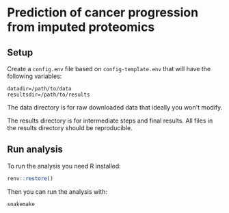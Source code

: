 # Prediction of cancer progression from imputed proteomics

## Setup

Create a `config.env` file based on `config-template.env` that will have the following variables:

```
datadir=/path/to/data
resultsdir=/path/to/results
```

The data directory is for raw downloaded data that ideally you won't modify.

The results directory is for intermediate steps and final results. All files in the results directory should be reproducible.

## Run analysis

To run the analysis you need R installed:

```R
renv::restore()
```

Then you can run the analysis with:

```bash
snakemake
```
